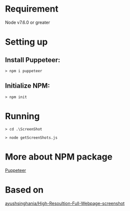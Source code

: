 # Requirement
Node v7.6.0 or greater

# Setting up
## Install Puppeteer:
`> npm i puppeteer`

## Initialize NPM:
`> npm init`

# Running
`> cd .\ScreenShot` 

`> node getScreenShots.js`

# More about NPM package
[Puppeteer](https://www.npmjs.com/package/puppeteer)

# Based on
[ayushsinghania/High-Resoultion-Full-Webpage-screenshot](https://github.com/ayushsinghania/High-Resoultion-Full-Webpage-screenshot)
